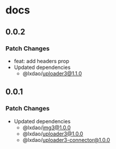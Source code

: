 # docs

## 0.0.2

### Patch Changes

- feat: add headers prop
- Updated dependencies
  - @lxdao/uploader3@1.1.0

## 0.0.1

### Patch Changes

- Updated dependencies
  - @lxdao/img3@1.0.0
  - @lxdao/uploader3@1.0.0
  - @lxdao/uploader3-connector@1.0.0
